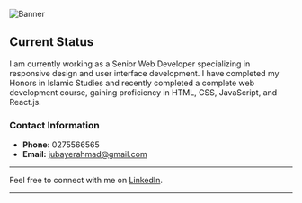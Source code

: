 ![Banner](IMAGE_URL)


## Current Status

I am currently working as a Senior Web Developer specializing in responsive design and user interface development. I have completed my Honors in Islamic Studies and recently completed a complete web development course, gaining proficiency in HTML, CSS, JavaScript, and React.js.

### Contact Information
- **Phone:** 0275566565
- **Email:** jubayerahmad@gmail.com

---

Feel free to connect with me on [LinkedIn](https://www.linkedin.com/in/your-linkedin-profile).

---

